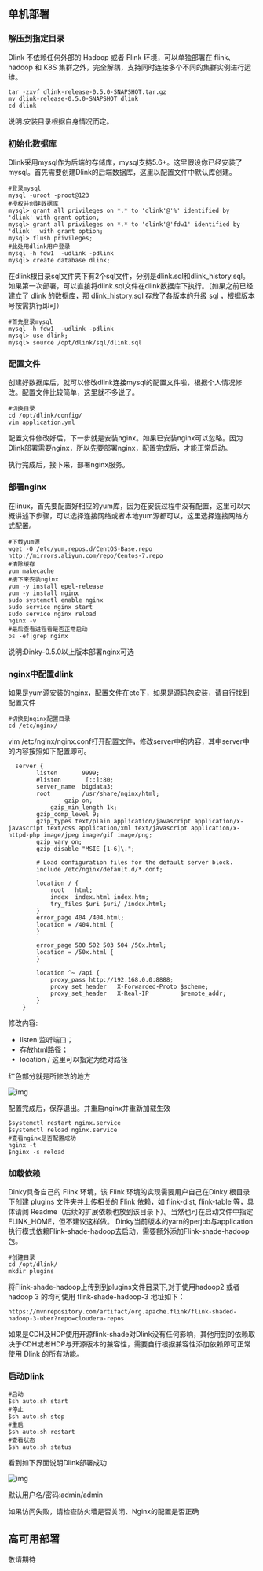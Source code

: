 ## 单机部署

### 解压到指定目录

Dlink 不依赖任何外部的 Hadoop 或者 Flink 环境，可以单独部署在 flink、 hadoop 和 K8S 集群之外，完全解耦，支持同时连接多个不同的集群实例进行运维。

```
tar -zxvf dlink-release-0.5.0-SNAPSHOT.tar.gz
mv dlink-release-0.5.0-SNAPSHOT dlink
cd dlink
```

说明:安装目录根据自身情况而定。

### 初始化数据库

Dlink采用mysql作为后端的存储库，mysql支持5.6+。这里假设你已经安装了mysql。首先需要创建Dlink的后端数据库，这里以配置文件中默认库创建。

```
#登录mysql
mysql -uroot -proot@123
#授权并创建数据库
mysql> grant all privileges on *.* to 'dlink'@'%' identified by 'dlink' with grant option;
mysql> grant all privileges on *.* to 'dlink'@'fdw1' identified by 'dlink'  with grant option;
mysql> flush privileges;
#此处用dlink用户登录
mysql -h fdw1  -udlink -pdlink
mysql> create database dlink;
```

在dlink根目录sql文件夹下有2个sql文件，分别是dlink.sql和dlink_history.sql。如果第一次部署，可以直接将dlink.sql文件在dlink数据库下执行。（如果之前已经建立了 dlink 的数据库，那 dlink_history.sql 存放了各版本的升级 sql ，根据版本号按需执行即可） 

```
#首先登录mysql
mysql -h fdw1  -udlink -pdlink
mysql> use dlink;
mysql> source /opt/dlink/sql/dlink.sql
```

### 配置文件

创建好数据库后，就可以修改dlink连接mysql的配置文件啦，根据个人情况修改。配置文件比较简单，这里就不多说了。

```
#切换目录
cd /opt/dlink/config/
vim application.yml
```

配置文件修改好后，下一步就是安装nginx。如果已安装nginx可以忽略。因为Dlink部署需要nginx，所以先要部署nginx，配置完成后，才能正常启动。

执行完成后，接下来，部署nginx服务。

### 部署nginx

在linux，首先要配置好相应的yum库，因为在安装过程中没有配置，这里可以大概讲述下步骤，可以选择连接网络或者本地yum源都可以，这里选择连接网络方式配置。

```
#下载yum源
wget -O /etc/yum.repos.d/CentOS-Base.repo http://mirrors.aliyun.com/repo/Centos-7.repo
#清除缓存
yum makecache
#接下来安装nginx
yum -y install epel-release
yum -y install nginx
sudo systemctl enable nginx
sudo service nginx start
sudo service nginx reload
nginx -v
#最后查看进程看是否正常启动
ps -ef|grep nginx
```

说明:Dinky-0.5.0以上版本部署nginx可选

### nginx中配置dlink

如果是yum源安装的nginx，配置文件在etc下，如果是源码包安装，请自行找到配置文件

```
#切换到nginx配置目录
cd /etc/nginx/
```

vim /etc/nginx/nginx.conf打开配置文件，修改server中的内容，其中server中的内容按照如下配置即可。

```
  server {
        listen       9999;
        #listen       [::]:80;
        server_name  bigdata3;
        root         /usr/share/nginx/html;
                gzip on;
     		gzip_min_length 1k;
		gzip_comp_level 9;
		gzip_types text/plain application/javascript application/x-javascript text/css application/xml text/javascript application/x-httpd-php image/jpeg image/gif image/png;
		gzip_vary on;
		gzip_disable "MSIE [1-6]\.";

        # Load configuration files for the default server block.
        include /etc/nginx/default.d/*.conf;
        
        location / {
            root   html;
            index  index.html index.htm;
			try_files $uri $uri/ /index.html;
        }
        error_page 404 /404.html;
        location = /404.html {
        }

        error_page 500 502 503 504 /50x.html;
        location = /50x.html {
        }
        
        location ^~ /api {
            proxy_pass http://192.168.0.0:8888;
            proxy_set_header   X-Forwarded-Proto $scheme;
            proxy_set_header   X-Real-IP         $remote_addr;
        }
    }
```

修改内容:

-  listen 监听端口；
-  存放html路径；
- location / 这里可以指定为绝对路径

红色部分就是所修改的地方

![img](https://uploader.shimo.im/f/oMgh98EYnLQLfoD6.png!thumbnail?accessToken=eyJhbGciOiJIUzI1NiIsImtpZCI6ImRlZmF1bHQiLCJ0eXAiOiJKV1QifQ.eyJhdWQiOiJhY2Nlc3NfcmVzb3VyY2UiLCJleHAiOjE2NDQ0ODA0NjgsImciOiJLd3Zwd0NnV2gzSFZnRDlDIiwiaWF0IjoxNjQ0NDgwMTY4LCJ1c2VySWQiOjE2NTQ4MzA4fQ.e31W51Lq59fEeB-ZQREcAIYIiJWHsQVXGRkMcyMgLFI)

配置完成后，保存退出。并重启nginx并重新加载生效

```
$systemctl restart nginx.service
$systemctl reload nginx.service
#查看nginx是否配置成功
nginx -t
$nginx -s reload
```

### 加载依赖
Dinky具备自己的 Flink 环境，该 Flink 环境的实现需要用户自己在Dinky 根目录下创建 plugins 文件夹并上传相关的 Flink 依赖，如 flink-dist, flink-table 等，具体请阅 Readme（后续的扩展依赖也放到该目录下）。当然也可在启动文件中指定 FLINK_HOME，但不建议这样做。
Dinky当前版本的yarn的perjob与application执行模式依赖Flink-shade-hadoop去启动，需要额外添加Flink-shade-hadoop 包。
```
#创建目录
cd /opt/dlink/
mkdir plugins
```
将Flink-shade-hadoop上传到到plugins文件目录下,对于使用hadoop2 或者 hadoop 3 的均可使用  flink-shade-hadoop-3 地址如下：
```
https://mvnrepository.com/artifact/org.apache.flink/flink-shaded-hadoop-3-uber?repo=cloudera-repos
```

如果是CDH及HDP使用开源flink-shade对Dlink没有任何影响，其他用到的依赖取决于CDH或者HDP与开源版本的兼容性，需要自行根据兼容性添加依赖即可正常使用 Dlink 的所有功能。

### 启动Dlink

```
#启动
$sh auto.sh start
#停止
$sh auto.sh stop
#重启
$sh auto.sh restart
#查看状态
$sh auto.sh status
```

看到如下界面说明Dlink部署成功

![img](https://uploader.shimo.im/f/gdvs70SrmbWCdJRx.png!thumbnail?accessToken=eyJhbGciOiJIUzI1NiIsImtpZCI6ImRlZmF1bHQiLCJ0eXAiOiJKV1QifQ.eyJhdWQiOiJhY2Nlc3NfcmVzb3VyY2UiLCJleHAiOjE2NDQ0ODA3NjAsImciOiJLd3Zwd0NnV2gzSFZnRDlDIiwiaWF0IjoxNjQ0NDgwNDYwLCJ1c2VySWQiOjE2NTQ4MzA4fQ.GmZh-wGeO5dBQ-2Cz_5EzwSsKmNJML3wX2_Tj9s8fxw)

默认用户名/密码:admin/admin

如果访问失败，请检查防火墙是否关闭、Nginx的配置是否正确



## 高可用部署

敬请期待





